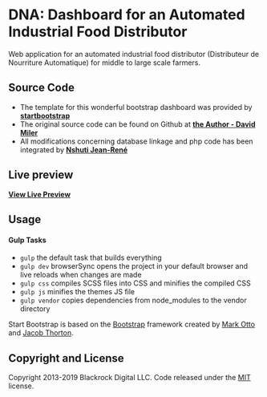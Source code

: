 # DNA: Dashboard for an Automated Industrial Food Distributor

Web application for an automated industrial food distributor (Distributeur de Nourriture Automatique) for middle to large scale farmers. 

## Source Code

- The template for this wonderful bootstrap dashboard was provided by **[startbootstrap](https://startbootstrap.com/templates/sb-admin/)**
- The original source code can be found on Github at **[the Author - David Miler](https://github.com/BlackrockDigital/startbootstrap-sb-admin.git)**
- All modifications concerning database linkage and php code has been integrated by **[Nshuti Jean-René](https://github.com/JeanNSHUTI)**

## Live preview
**[View Live Preview](https://blackrockdigital.github.io/startbootstrap-sb-admin/)**

## Usage
#### Gulp Tasks

- `gulp` the default task that builds everything
- `gulp dev` browserSync opens the project in your default browser and live reloads when changes are made
- `gulp css` compiles SCSS files into CSS and minifies the compiled CSS
- `gulp js` minifies the themes JS file
- `gulp vendor` copies dependencies from node_modules to the vendor directory


Start Bootstrap is based on the [Bootstrap](http://getbootstrap.com/) framework created by [Mark Otto](https://twitter.com/mdo) and [Jacob Thorton](https://twitter.com/fat).

## Copyright and License

Copyright 2013-2019 Blackrock Digital LLC. Code released under the [MIT](https://github.com/BlackrockDigital/startbootstrap-sb-admin/blob/gh-pages/LICENSE) license.
